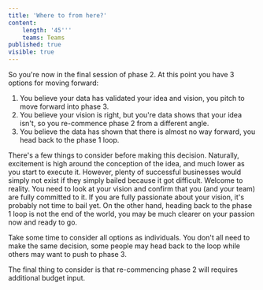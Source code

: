 ```yaml
---
title: 'Where to from here?'
content:
    length: '45'''
    teams: Teams
published: true
visible: true
---
```


So you're now in the final session of phase 2. At this point you have 3 options for moving forward:

1. You believe your data has validated your idea and vision, you pitch to move forward into phase 3.
2. You believe your vision is right, but you're data shows that your idea isn't, so you re-commence phase 2 from a different angle.
3. You believe the data has shown that there is almost no way forward, you head back to the phase 1 loop.

There's a few things to consider before making this decision. Naturally, excitement is high around the conception of the idea, and much lower as you start to execute it. However, plenty of successful businesses would simply not exist if they simply bailed because it got difficult. Welcome to reality. You need to look at your vision and confirm that you (and your team) are fully committed to it. If you are fully passionate about your vision, it's probably not time to bail yet. On the other hand, heading back to the phase 1 loop is not the end of the world, you may be much clearer on your passion now and ready to go. 

Take some time to consider all options as individuals. You don't all need to make the same decision, some people may head back to the loop while others may want to push to phase 3. 

The final thing to consider is that re-commencing phase 2 will requires additional budget input.